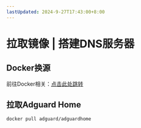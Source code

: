 ```yaml
---
lastUpdated: 2024-9-27T17:43:00+8:00
---
```


# 拉取镜像 | 搭建DNS服务器

## Docker换源

前往Docker相关：[点击此处跳转](/Docker/Docker换源)

## 拉取Adguard Home

```docker pull adguard/adguardhome```